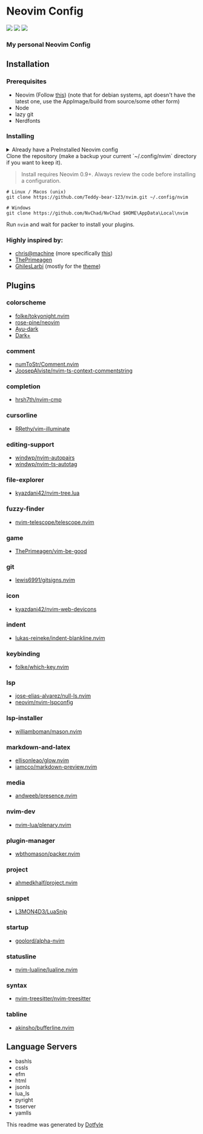 # Neovim Config

<a href="https://dotfyle.com/Teddy-bear-123/nvim"><img src="https://dotfyle.com/Teddy-bear-123/nvim/badges/plugins?style=flat" /></a>
<a href="https://dotfyle.com/Teddy-bear-123/nvim"><img src="https://dotfyle.com/Teddy-bear-123/nvim/badges/leaderkey?style=flat" /></a>
<a href="https://dotfyle.com/Teddy-bear-123/nvim"><img src="https://dotfyle.com/Teddy-bear-123/nvim/badges/plugin-manager?style=flat" /></a>
### My personal Neovim Config

## Installation

### Prerequisites
- Neovim (Follow [this](https://github.com/neovim/neovim/releases/)) (note that for debian systems, apt doesn't have the latest one, use the AppImage/build from source/some other form)
- Node
- lazy git
- Nerdfonts

### Installing 

<details>
<summary>Already have a PreInstalled Neovim config</summary>

Create a backup of your current config (If you want to have a backup incase you want to go back)
```shell
# Linux / Macos (unix)
mkdir ~/.nvim_backup
cp ~/.config/nvim ~/.nvim_backup

# Windows (not sure)
```
Remove old config
```shell
# Linux / Macos (unix)
rm -rf ~/.config/nvim
rm -rf ~/.local/share/nvim

# Windows
rd -r ~\AppData\Local\nvim
rd -r ~\AppData\Local\nvim-data
```
</details>
Clone the repository (make a backup your current `~/.config/nvim` directory if you want to keep it).  

> Install requires Neovim 0.9+. Always review the code before installing a configuration.
```shell
# Linux / Macos (unix)
git clone https://github.com/Teddy-bear-123/nvim.git ~/.config/nvim

# Windows
git clone https://github.com/NvChad/NvChad $HOME\AppData\Local\nvim 
```
Run `nvim` and wait for packer to install your plugins. 
### Highly inspired by:  
- [chris@machine](https://github.com/ChristianChiarulli) (more specifically [this](https://github.com/LunarVim/Neovim-from-scratch/tree/master))
- [ThePrimeagen](https://www.youtube.com/watch?v=w7i4amO_zaE&ab_channel=ThePrimeagen)
- [GhilesLarbi](https://github.com/GhilesLarbi/NeovimDots) (mostly for the [theme](https://www.reddit.com/r/unixporn/comments/16vxf0s/bspwm_im_a_simple_man_and_i_need_simple_stuff/))


## Plugins

### colorscheme

+ [folke/tokyonight.nvim](https://dotfyle.com/plugins/folke/tokyonight.nvim)
+ [rose-pine/neovim](https://dotfyle.com/plugins/rose-pine/neovim)
+ [Ayu-dark](https://github.com/Shatur/neovim-ayu)
+ [Dark+](https://github.com/lunarvim/darkplus.nvim")


### comment

+ [numToStr/Comment.nvim](https://dotfyle.com/plugins/numToStr/Comment.nvim)
+ [JoosepAlviste/nvim-ts-context-commentstring](https://dotfyle.com/plugins/JoosepAlviste/nvim-ts-context-commentstring)
### completion

+ [hrsh7th/nvim-cmp](https://dotfyle.com/plugins/hrsh7th/nvim-cmp)
### cursorline

+ [RRethy/vim-illuminate](https://dotfyle.com/plugins/RRethy/vim-illuminate)
### editing-support

+ [windwp/nvim-autopairs](https://dotfyle.com/plugins/windwp/nvim-autopairs)
+ [windwp/nvim-ts-autotag](https://dotfyle.com/plugins/windwp/nvim-ts-autotag)
### file-explorer

+ [kyazdani42/nvim-tree.lua](https://dotfyle.com/plugins/kyazdani42/nvim-tree.lua)
### fuzzy-finder

+ [nvim-telescope/telescope.nvim](https://dotfyle.com/plugins/nvim-telescope/telescope.nvim)
### game

+ [ThePrimeagen/vim-be-good](https://dotfyle.com/plugins/ThePrimeagen/vim-be-good)
### git

+ [lewis6991/gitsigns.nvim](https://dotfyle.com/plugins/lewis6991/gitsigns.nvim)
### icon

+ [kyazdani42/nvim-web-devicons](https://dotfyle.com/plugins/kyazdani42/nvim-web-devicons)
### indent

+ [lukas-reineke/indent-blankline.nvim](https://dotfyle.com/plugins/lukas-reineke/indent-blankline.nvim)
### keybinding

+ [folke/which-key.nvim](https://dotfyle.com/plugins/folke/which-key.nvim)
### lsp

+ [jose-elias-alvarez/null-ls.nvim](https://dotfyle.com/plugins/jose-elias-alvarez/null-ls.nvim)
+ [neovim/nvim-lspconfig](https://dotfyle.com/plugins/neovim/nvim-lspconfig)
### lsp-installer

+ [williamboman/mason.nvim](https://dotfyle.com/plugins/williamboman/mason.nvim)
### markdown-and-latex

+ [ellisonleao/glow.nvim](https://dotfyle.com/plugins/ellisonleao/glow.nvim)
+ [iamcco/markdown-preview.nvim](https://dotfyle.com/plugins/iamcco/markdown-preview.nvim)
### media

+ [andweeb/presence.nvim](https://dotfyle.com/plugins/andweeb/presence.nvim)
### nvim-dev

+ [nvim-lua/plenary.nvim](https://dotfyle.com/plugins/nvim-lua/plenary.nvim)
### plugin-manager

+ [wbthomason/packer.nvim](https://dotfyle.com/plugins/wbthomason/packer.nvim)
### project

+ [ahmedkhalf/project.nvim](https://dotfyle.com/plugins/ahmedkhalf/project.nvim)
### snippet

+ [L3MON4D3/LuaSnip](https://dotfyle.com/plugins/L3MON4D3/LuaSnip)
### startup

+ [goolord/alpha-nvim](https://dotfyle.com/plugins/goolord/alpha-nvim)
### statusline

+ [nvim-lualine/lualine.nvim](https://dotfyle.com/plugins/nvim-lualine/lualine.nvim)
### syntax

+ [nvim-treesitter/nvim-treesitter](https://dotfyle.com/plugins/nvim-treesitter/nvim-treesitter)
### tabline

+ [akinsho/bufferline.nvim](https://dotfyle.com/plugins/akinsho/bufferline.nvim)
## Language Servers

+ bashls
+ cssls
+ efm
+ html
+ jsonls
+ lua_ls
+ pyright
+ tsserver
+ yamlls


 This readme was generated by [Dotfyle](https://dotfyle.com)
